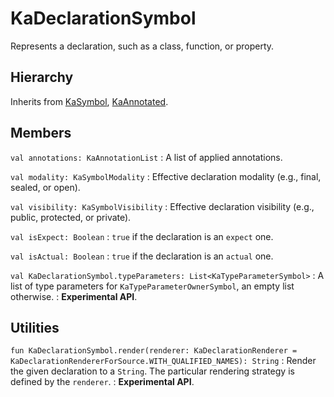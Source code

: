 # KaDeclarationSymbol

Represents a declaration, such as a class, function, or property.

## Hierarchy

Inherits from [KaSymbol](KaSymbol.md), [KaAnnotated](Annotations.md#kaannotated).

## Members

`val annotations: KaAnnotationList`
: A list of applied annotations.

`val modality: KaSymbolModality`
: Effective declaration modality (e.g., final, sealed, or open).

`val visibility: KaSymbolVisibility`
: Effective declaration visibility (e.g., public, protected, or private).

`val isExpect: Boolean`
: `true` if the declaration is an `expect` one.

`val isActual: Boolean`
: `true` if the declaration is an `actual` one.

`val KaDeclarationSymbol.typeParameters: List<KaTypeParameterSymbol>`
: A list of type parameters for `KaTypeParameterOwnerSymbol`, an empty list otherwise.
: **Experimental API**.

## Utilities

`fun KaDeclarationSymbol.render(renderer: KaDeclarationRenderer = KaDeclarationRendererForSource.WITH_QUALIFIED_NAMES): String`
: Render the given declaration to a `String`. The particular rendering strategy is defined by the `renderer`.
: **Experimental API**.